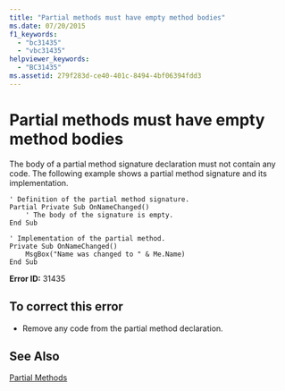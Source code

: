 ```yaml
---
title: "Partial methods must have empty method bodies"
ms.date: 07/20/2015
f1_keywords: 
  - "bc31435"
  - "vbc31435"
helpviewer_keywords: 
  - "BC31435"
ms.assetid: 279f283d-ce40-401c-8494-4bf06394fdd3
---
```

# Partial methods must have empty method bodies
The body of a partial method signature declaration must not contain any code. The following example shows a partial method signature and its implementation.  
  
```  
' Definition of the partial method signature.  
Partial Private Sub OnNameChanged()  
    ' The body of the signature is empty.  
End Sub  
```  
  
```  
' Implementation of the partial method.  
Private Sub OnNameChanged()  
    MsgBox("Name was changed to " & Me.Name)  
End Sub  
```  
  
 **Error ID:** 31435  
  
## To correct this error  
  
-   Remove any code from the partial method declaration.  
  
## See Also  
 [Partial Methods](../../visual-basic/programming-guide/language-features/procedures/partial-methods.md)
